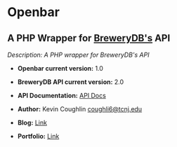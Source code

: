 Openbar
========
A PHP Wrapper for [BreweryDB's](http://www.brewerydb.com/) API
----------------------------------------------------------------
*Description: A PHP wrapper for BreweryDB's API*

* **Openbar current version:** 1.0
* **BreweryDB API current version:** 2.0
* **API Documentation:** [API Docs](http://www.brewerydb.com/)

* **Author:** Kevin Coughlin	<coughli6@tcnj.edu>
* **Blog:** [Link](http://kevintcoughlin.github.com)
* **Portfolio:** [Link](http://github.com/kevintcoughlin)